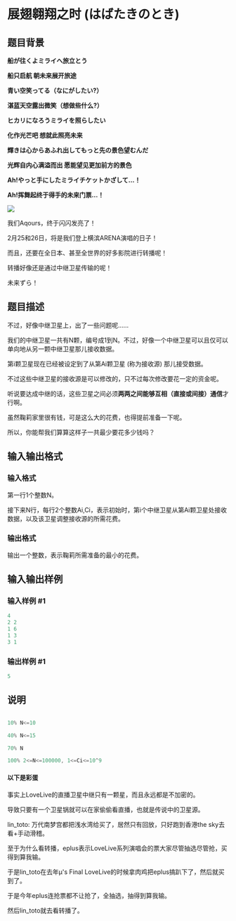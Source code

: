 # 展翅翱翔之时 (はばたきのとき)

## 题目背景

**船が往くよミライへ旅立とう**

**船只启航 朝未来展开旅途**

**青い空笑ってる（なにがしたい?）**

**湛蓝天空露出微笑（想做些什么?）**

**ヒカリになろうミライを照らしたい**

**化作光芒吧 想就此照亮未来**

**輝きは心からあふれ出してもっと先の景色望むんだ**

**光辉自内心满溢而出 愿能望见更加前方的景色**

**Ah!やっと手にしたミライチケットかざして…！**

**Ah!挥舞起终于得手的未来门票…！**

![](https://cdn.luogu.com.cn/upload/pic/4529.png)

我们Aqours，终于闪闪发亮了！

2月25和26日，将是我们登上横滨ARENA演唱的日子！

而且，还要在全日本、甚至全世界的好多影院进行转播呢！

转播好像还是通过中继卫星传输的呢！

未来ずら！

## 题目描述

不过，好像中继卫星上，出了一些问题呢……

我们的中继卫星一共有N颗，编号成1到N。不过，好像一个中继卫星可以且仅可以单向地从另一颗中继卫星那儿接收数据。

第i颗卫星现在已经被设定到了从第Ai颗卫星 (称为接收源) 那儿接受数据。

不过这些中继卫星的接收源是可以修改的，只不过每次修改要花一定的资金呢。

听说要达成中继的话，这些卫星之间必须**两两之间能够互相（直接或间接）通信**才行啊。

虽然鞠莉家里很有钱，可是这么大的花费，也得提前准备一下呢。

所以，你能帮我们算算这样子一共最少要花多少钱吗？

## 输入输出格式

### 输入格式

第一行1个整数N。

接下来N行，每行2个整数Ai,Ci，表示初始时，第i个中继卫星从第Ai颗卫星处接收数据，以及该卫星调整接收源的所需花费。

### 输出格式

输出一个整数，表示鞠莉所需准备的最小的花费。

## 输入输出样例

### 输入样例 #1

```cpp
4
2 2
1 6
1 3
3 1
```


### 输出样例 #1

```cpp
5
```


## 说明

```cpp

10% N<=10

40% N<=15

70% N

100% 2<=N<=100000, 1<=Ci<=10^9

```

#### 以下是彩蛋

事实上LoveLive的直播卫星中继只有一颗星，而且永远都是不加密的。

导致只要有一个卫星锅就可以在家偷偷看直播，也就是传说中的卫星源。

lin\_toto: 万代南梦宫都把浅水湾给买了，居然只有回放，只好跑到香港the sky去看+手动滑稽。

至于为什么看转播，eplus表示LoveLive系列演唱会的票大家尽管抽选尽管抢，买得到算我输。

于是lin\_toto在去年μ's Final LoveLive的时候拿肉鸡把eplus搞趴下了，然后就买到了。

于是今年eplus连抢票都不让抢了，全抽选，抽得到算我输。

然后lin\_toto就去看转播了。

